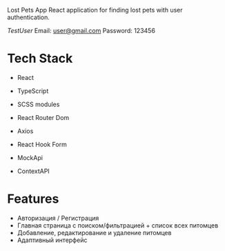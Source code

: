 Lost Pets App
React application for finding lost pets with user authentication.

$Test User$
Email: user@gmail.com
Password: 123456

# Tech Stack
- React
- TypeScript
- SCSS modules
- React Router Dom
- Axios
- React Hook Form

- MockApi
- ContextAPI

# Features
- Авторизация / Регистрация
- Главная страница с поиском/фильтрацией + список всех питомцев
- Добавление, редактирование и удаление питомцев
- Адаптивный интерфейс